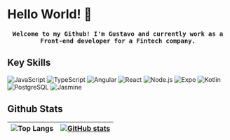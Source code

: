 # Hello World! 🖖

<h4 align="center"><samp>Welcome to my Github! I'm Gustavo and currently work as a Front-end developer for a Fintech company.</samp></h4>

## Key Skills

![JavaScript](https://img.shields.io/badge/JavaScript-F7DF1E?style=for-the-badge&logo=javascript&logoColor=black)
![TypeScript](https://img.shields.io/badge/TypeScript-007ACC?style=for-the-badge&logo=typescript&logoColor=white)
![Angular](https://img.shields.io/badge/Angular-DD0031?style=for-the-badge&logo=angular&logoColor=white)
![React](https://img.shields.io/badge/React-61DAFB?style=for-the-badge&logo=react&logoColor=black)
![Node.js](https://img.shields.io/badge/Node.js-339933?style=for-the-badge&logo=nodedotjs&logoColor=white)
![Expo](https://img.shields.io/badge/Expo-000020?style=for-the-badge&logo=expo&logoColor=white)
![Kotlin](https://img.shields.io/badge/Kotlin-0095D5?style=for-the-badge&logo=kotlin&logoColor=white)
![PostgreSQL](https://img.shields.io/badge/PostgreSQL-336791?style=for-the-badge&logo=postgresql&logoColor=white)
![Jasmine](https://img.shields.io/badge/Jasmine-8A4182?style=for-the-badge&logo=jasmine&logoColor=white)

## Github Stats

| ![Top Langs](https://github-readme-stats.vercel.app/api/top-langs/?username=gustavostn&layout=compact&theme=dark) | [![GitHub stats](https://github-readme-stats.vercel.app/api?username=gustavostn&layout=compact&theme=dark&hide_rank=true)](https://github.com/gustavostn/github-readme-stats) |
| ----------------------------------------------------------------------------------------------------------------- | ----------------------------------------------------------------------------------------------------------------------------------------------------------------------------- |
